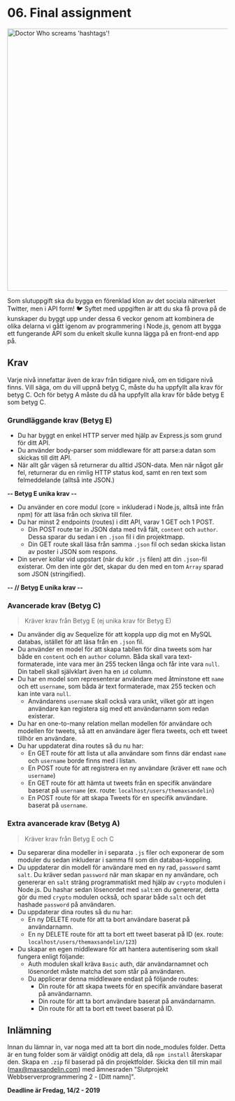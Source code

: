 # 06. Final assignment
<img src="https://media.giphy.com/media/FLUkjdQ1u6COY/giphy.gif" alt="Doctor Who screams 'hashtags'!" width="600">

Som slutuppgift ska du bygga en förenklad klon av det sociala nätverket Twitter, men i API form! 🐦 Syftet med uppgiften är att du ska få prova på de kunskaper du byggt upp under dessa 6 veckor genom att kombinera de olika delarna vi gått igenom av programmering i Node.js, genom att bygga ett fungerande API som du enkelt skulle kunna lägga på en front-end app på.

## Krav
Varje nivå innefattar även de krav från tidigare nivå, om en tidigare nivå finns. Vill säga, om du vill uppnå betyg C, måste du ha uppfyllt alla krav för betyg C. Och för betyg A måste du då ha uppfyllt alla krav för både betyg E som betyg C.

### Grundläggande krav (Betyg E)
- Du har byggt en enkel HTTP server med hjälp av Express.js som grund för ditt API.
- Du använder body-parser som middleware för att parse:a datan som skickas till ditt API.
- När allt går vägen så returnerar du alltid JSON-data. Men när något går fel, returnerar du en rimlig HTTP status kod, samt en ren text som felmeddelande (alltså inte JSON.)

**-- Betyg E unika krav --**
- Du använder en core modul (core = inkluderad i Node.js, alltså inte från npm) för att läsa från och skriva till filer.
- Du har minst 2 endpoints (routes) i ditt API, varav 1 GET och 1 POST.
    - Din POST route tar in JSON data med två fält, `content` och `author`. Dessa sparar du sedan i en `.json` fil i din projektmapp.
    - Din GET route skall läsa från samma `.json` fil och sedan skicka listan av poster i JSON som respons.
- Din server kollar vid uppstart (när du kör `.js` filen) att din `.json`-fil existerar. Om den inte gör det, skapar du den med en tom `Array` sparad som JSON (stringified).

**-- // Betyg E unika krav --**

### Avancerade krav (Betyg C)
> Kräver krav från Betyg E (ej unika krav för Betyg E)

- Du använder dig av Sequelize för att koppla upp dig mot en MySQL databas, istället för att läsa från en `.json` fil.
- Du använder en model för att skapa tabllen för dina tweets som har både en `content` och en `author` column. Båda skall vara text-formaterade, inte vara mer än 255 tecken långa och får inte vara `null`. Din tabell skall självklart även ha en `id` column.
- Du har en model som representerar användare med åtminstone ett `name` och ett `username`, som båda är text formaterade, max 255 tecken och kan inte vara `null`.
    - Användarens `username` skall också vara unikt, vilket gör att ingen användare kan registera sig med ett användarnamn som redan existerar.
- Du har en one-to-many relation mellan modellen för användare och modellen för tweets, så att en användare äger flera tweets, och ett tweet tillhör en användare.
- Du har uppdaterat dina routes så du nu har:
    - En GET route för att lista ut alla användare som finns där endast `name` och `username` borde finns med i listan.
    - En POST route för att registrera en ny användare (kräver ett `name` och `username`)
    - En GET route för att hämta ut tweets från en specifik användare baserat på `username` (ex. route: `localhost/users/themaxsandelin`)
    - En POST route för att skapa Tweets för en specifik användare. baserat på `username`.

### Extra avancerade krav (Betyg A)
> Kräver krav från Betyg E och C

- Du separerar dina modeller in i separata `.js` filer och exponerar de som moduler du sedan inkluderar i samma fil som din databas-koppling.
- Du uppdaterar din modell för användare med en ny rad, `password` samt `salt`. Du kräver sedan `password` när man skapar en ny användare, och genererar en `salt` sträng programmatiskt med hjälp av `crypto` modulen i Node.js. Du hashar sedan lösenordet med `salt`:en du genererar, detta gör du med `crypto` modulen också, och sparar både `salt` och det hashade `password` på användaren.
- Du uppdaterar dina routes så du nu har:
    - En ny DELETE route för att ta bort användare baserat på användarnamn.
    - En ny DELETE route för att ta bort ett tweet baserat på ID (ex. route: `localhost/users/themaxsandelin/123`)
- Du skapar en egen middleware för att hantera autentisering som skall fungera enligt följande:
    - Auth modulen skall kräva `Basic` auth, där användarnamnet och lösenordet måste matcha det som står på användaren.
    - Du applicerar denna middleware endast på följande routes:
        - Din route för att skapa tweets för en specifik användare baserat på användarnamn.
        - Din route för att ta bort användare baserat på användarnamn.
        - Din route för att ta bort ett tweet baserat på ID.

## Inlämning

Innan du lämnar in, var noga med att ta bort din node_modules folder. Detta är en tung folder som är väldigt onödig att dela, då `npm install` återskapar den. Skapa en `.zip` fil baserad på din projektfolder. Skicka den till min mail ([max@maxsandelin.com](mailto:max@maxsandelin.com)) med ämnesraden "Slutprojekt Webbserverprogrammering 2 - [Ditt namn]".

**Deadline är Fredag, 14/2 - 2019**